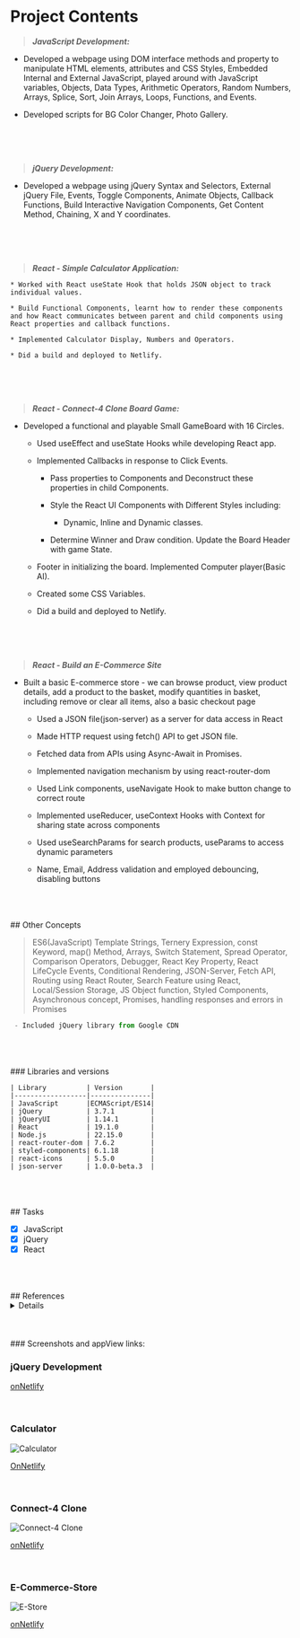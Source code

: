 # Project Contents

> ***_JavaScript_ Development:*** 

  * Developed a webpage using DOM interface methods and property to manipulate HTML elements, attributes and CSS Styles, Embedded Internal and External JavaScript, played around with JavaScript variables, Objects, Data Types, Arithmetic Operators, Random Numbers, Arrays, Splice, Sort, Join Arrays, Loops, Functions, and Events.

  * Developed scripts for BG Color Changer, Photo Gallery.
<br>
<br>
<br>

> ***_jQuery_ Development:***

  * Developed a webpage using jQuery Syntax and Selectors, External jQuery File, Events, Toggle Components, Animate Objects, Callback Functions, Build Interactive Navigation Components, Get Content Method, Chaining, X and Y coordinates.
<br>
<br>
<br>  

> ***_React_ - Simple Calculator Application:***

    * Worked with React useState Hook that holds JSON object to track individual values.
    
    * Build Functional Components, learnt how to render these components and how React communicates between parent and child components using React properties and callback functions.
    
    * Implemented Calculator Display, Numbers and Operators.
    
    * Did a build and deployed to Netlify.
<br>
<br>
<br>  

> ***_React_ - Connect-4 Clone Board Game:***

  * Developed a functional and playable Small GameBoard with 16 Circles.
  
      * Used useEffect and useState Hooks while developing React app.
    
      * Implemented Callbacks in response to Click Events. 
      
          * Pass properties to Components and Deconstruct these properties in child Components.
      
          * Style the React UI Components with Different Styles including:
              -  Dynamic, Inline and Dynamic classes.
      
          * Determine Winner and Draw condition. Update the Board Header with game State.
    
      * Footer in initializing the board. Implemented Computer player(Basic AI).
    
      * Created some CSS Variables.
  
      * Did a build and deployed to Netlify.
<br>
<br>
<br>

> ***_React_ - Build an E-Commerce Site***

  * Built a basic E-commerce store - we can browse product, view product details, add a product to the basket,
    modify quantities in basket, including remove or clear all items, also a basic checkout page
  
    * Used a JSON file(json-server) as a server for data access in React 
    
    * Made HTTP request using fetch() API to get JSON file.
    
    * Fetched data from APIs using Async-Await in Promises.
     
    * Implemented navigation mechanism by using react-router-dom
    
    * Used Link components, useNavigate Hook to make button change to correct route 
    
    * Implemented useReducer, useContext Hooks with Context for sharing state across components
    
    * Used useSearchParams for search products, useParams to access dynamic parameters 
    
    * Name, Email, Address validation and employed debouncing, disabling buttons
<br>
<br>
<br> 
## Other Concepts  


>  ES6(JavaScript) Template Strings, Ternery Expression, const Keyword, map() Method, Arrays, Switch Statement, Spread Operator, Comparison Operators, 
>  Debugger, React Key Property, React LifeCycle Events, Conditional Rendering, JSON-Server, Fetch API, Routing using React Router, Search Feature using React, Local/Session Storage, JS Object function, Styled Components, Asynchronous concept, Promises, handling responses and errors in Promises

```js
 - Included jQuery library from Google CDN  
 ```
<br>
<br>
<br>
### Libraries and versions

```
| Library          | Version       | 
|------------------|---------------|
| JavaScript       |ECMAScript/ES14|                
| jQuery           | 3.7.1         | 
| jQueryUI         | 1.14.1        |
| React            | 19.1.0        |
| Node.js          | 22.15.0       |
| react-router-dom | 7.6.2         |
| styled-components| 6.1.18        |
| react-icons      | 5.5.0         |
| json-server      | 1.0.0-beta.3  |
```
<br>
<br>
<br>
## Tasks

- [x] JavaScript
- [x] jQuery
- [x] React
<br>
<br>
<br>
## References
<details>

  [StackOverflowQ/A](https://stackoverflow.com  "QA")<br>
  [Medium](https://medium.com)<br>
  [Tutorialspoint](https://www.tutorialspoint.com)<br>
  [W3Schools](https://www.w3schools.com)<br>
  [GoogleSearch](https://www.google.com)
</details>
<br>
<br>
<br>
### Screenshots and appView links:

### jQuery Development
[onNetlify](https://glowing-scone-599a90.netlify.app/)
<br>
<br>
<br>
### Calculator

![Calculator](./images/calculator.png)

[OnNetlify](https://teal-bienenstitch-6e2de9.netlify.app/)
<br>
<br>
<br>
### Connect-4 Clone
![Connect-4 Clone](./images/connect4.png)

[onNetlify](https://iridescent-quokka-786002.netlify.app/)
<br>
<br>
<br>
### E-Commerce-Store
![E-Store](./images/e-store.png)

[onNetlify](https://effortless-kashata-1b1576.netlify.app/)



